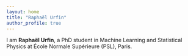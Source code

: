 ```yaml
---
layout: home
title: "Raphaël Urfin"
author_profile: true
---
```


I am **Raphaël Urfin**, a PhD student in Machine Learning and Statistical Physics at École Normale Supérieure (PSL), Paris.
